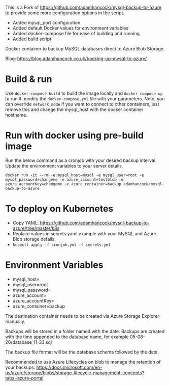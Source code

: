 This is a Fork of https://github.com/adamhancock/mysql-backup-to-azure to provide some more configuration options in the script.
- Added mysql_port configuration
- Added default Docker values for environment variables
- Added docker-compose file for ease of building and running
- Added build script

Docker container to backup MySQL databases direct to Azure Blob Storage.

Blog: https://blog.adamhancock.co.uk/backing-up-mysql-to-azure/

# Build & run

Use ```docker-compose build``` to build the image locally and ```docker-compose up``` to run it. modify the ```docker-compose.yml``` file with your parameters.
Note, you can override ```network_mode``` if you want to connect to other containers, just remove this and change the mysql_host with the docker container hostname.

# Run with docker using pre-build image

Run the below command as a cronjob with your desired backup interval. Update the environment variables to your server details.

`docker run -it --rm -e mysql_host=mysql -e mysql_user=root -e mysql_password=changeme -e azure_account=testblob -e azure_accountKey=changeme -e azure_container=backup adamhancock/mysql-backup-to-azure`

# To deploy on Kubernetes

- Copy YAML: https://github.com/adamhancock/mysql-backup-to-azure/tree/master/k8s
- Replace values in secrets.yaml.example with your MySQL and Azure Blob storage details.
- `kubectl apply -f cronjob.yml -f secrets.yml`

# Environment Variables

- mysql_host=
- mysql_user=root
- mysql_password=
- azure_account=<myaccount>
- azure_accountKey=
- azure_container=backup

The destination container needs to be created via Azure Storage Explorer manually.

Backups will be stored in a folder named with the date. Backups are created with the time appended to the database name, for example 05-08-20/database_11-33.sql

The backup file format will be the database schema followed by the data.

Recommended to use Azure Lifecycles on blob to manage the retention of your backups: https://docs.microsoft.com/en-us/azure/storage/blobs/storage-lifecycle-management-concepts?tabs=azure-portal
